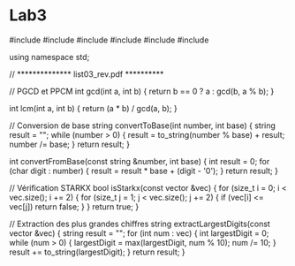 # Lab3
#include <iostream>
#include <vector>
#include <cmath>
#include <algorithm>
#include <numeric>
#include <cstdlib>

using namespace std;

// ************** list03_rev.pdf **********

// PGCD et PPCM
int gcd(int a, int b) {
    return b == 0 ? a : gcd(b, a % b);
}

int lcm(int a, int b) {
    return (a * b) / gcd(a, b);
}

// Conversion de base
string convertToBase(int number, int base) {
    string result = "";
    while (number > 0) {
        result = to_string(number % base) + result;
        number /= base;
    }
    return result;
}

int convertFromBase(const string &number, int base) {
    int result = 0;
    for (char digit : number) {
        result = result * base + (digit - '0');
    }
    return result;
}

// Vérification STARKX
bool isStarkx(const vector<int> &vec) {
    for (size_t i = 0; i < vec.size(); i += 2) {
        for (size_t j = 1; j < vec.size(); j += 2) {
            if (vec[i] <= vec[j]) return false;
        }
    }
    return true;
}

// Extraction des plus grandes chiffres
string extractLargestDigits(const vector<int> &vec) {
    string result = "";
    for (int num : vec) {
        int largestDigit = 0;
        while (num > 0) {
            largestDigit = max(largestDigit, num % 10);
            num /= 10;
        }
        result += to_string(largestDigit);
    }
    return result;
}
